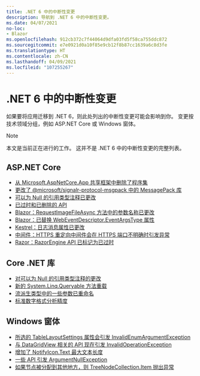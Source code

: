 ```yaml
---
title: .NET 6 中的中断性变更
description: 导航到 .NET 6 中的中断性变更。
ms.date: 04/07/2021
no-loc:
- Blazor
ms.openlocfilehash: 912cb372c7f44064d9dfa03fd5f58ca755ddc872
ms.sourcegitcommit: e7e0921d0a10f85e9cb12f8b87cc1639a6c8d3fe
ms.translationtype: HT
ms.contentlocale: zh-CN
ms.lasthandoff: 04/09/2021
ms.locfileid: "107255267"
---
```

# <a name="breaking-changes-in-net-6"></a>.NET 6 中的中断性变更

如果要将应用迁移到 .NET 6，则此处列出的中断性变更可能会影响到你。 变更按技术领域分组，例如 ASP.NET Core 或 Windows 窗体。

> [!NOTE]
> 本文是当前正在进行的工作。 这并不是 .NET 6 中的中断性变更的完整列表。

## <a name="aspnet-core"></a>ASP.NET Core

- [从 Microsoft.AspNetCore.App 共享框架中删除了程序集](aspnet-core/6.0/assemblies-removed-from-shared-framework.md)
- [更改了 @microsoft/signalr-protocol-msgpack 中的 MessagePack 库](aspnet-core/6.0/messagepack-library-change.md)
- [可以为 Null 的引用类型注释已更改](aspnet-core/6.0/nullable-reference-type-annotations-changed.md)
- [已过时和已删除的 API](aspnet-core/6.0/obsolete-removed-apis.md)
- [Blazor：RequestImageFileAsync 方法中的参数名称已更改](aspnet-core/6.0/blazor-parameter-name-changed-in-method.md)
- [Blazor：已替换 WebEventDescriptor.EventArgsType 属性](aspnet-core/6.0/blazor-eventargstype-property-replaced.md)
- [Kestrel：日志消息属性已更改](aspnet-core/6.0/kestrel-log-message-attributes-changed.md)
- [中间件：HTTPS 重定向中间件会在 HTTPS 端口不明确时引发异常](aspnet-core/6.0/middleware-ambiguous-https-ports-exception.md)
- [Razor：RazorEngine API 已标记为已过时](aspnet-core/6.0/razor-engine-apis-obsolete.md)

## <a name="core-net-libraries"></a>Core .NET 库

- [对可以为 Null 的引用类型注释的更改](core-libraries/6.0/nullable-ref-type-annotation-changes.md)
- [新的 System.Linq.Queryable 方法重载](core-libraries/6.0/additional-linq-queryable-method-overloads.md)
- [流派生类型中的一些参数已重命名](core-libraries/6.0/parameters-renamed-on-stream-derived-types.md)
- [标准数字格式分析精度](core-libraries/6.0/numeric-format-parsing-handles-higher-precision.md)

## <a name="windows-forms"></a>Windows 窗体

- [所选的 TableLayoutSettings 属性会引发 InvalidEnumArgumentException](windows-forms/6.0/tablelayoutsettings-apis-throw-invalidenumargumentexception.md)
- [与 DataGridView 相关的 API 现在引发 InvalidOperationException](windows-forms/6.0/null-owner-causes-invalidoperationexception.md)
- [增加了 NotifyIcon.Text 最大文本长度](windows-forms/6.0/notifyicon-text-max-text-length-increased.md)
- [一些 API 引发 ArgumentNullException](windows-forms/6.0/apis-throw-argumentnullexception.md)
- [如果节点被分配到其他地方，则 TreeNodeCollection.Item 抛出异常](windows-forms/6.0/treenodecollection-item-throws-argumentexception.md)
